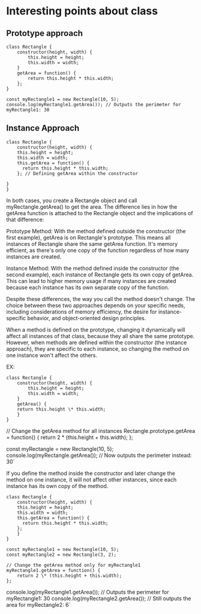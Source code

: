 # Interesting points about class

## Prototype approach

```
class Rectangle {
    constructor(height, width) {
        this.height = height;
        this.width = width;
    }
    getArea = function() {
        return this.height * this.width;
    };
}

const myRectangle1 = new Rectangle(10, 5);
console.log(myRectangle1.getArea()); // Outputs the perimeter for myRectangle1: 30

```

## Instance Approach

```
class Rectangle {
    constructor(height, width) {
    this.height = height;
    this.width = width;
    this.getArea = function() {
      return this.height * this.width;
    }; // Defining getArea within the constructor

}
}

```

In both cases, you create a Rectangle object and call myRectangle.getArea() to get the area. The difference lies in how the getArea function is attached to the Rectangle object and the implications of that difference:

Prototype Method: With the method defined outside the constructor (the first example), getArea is on Rectangle's prototype. This means all instances of Rectangle share the same getArea function. It's memory efficient, as there's only one copy of the function regardless of how many instances are created.

Instance Method: With the method defined inside the constructor (the second example), each instance of Rectangle gets its own copy of getArea. This can lead to higher memory usage if many instances are created because each instance has its own separate copy of the function.

Despite these differences, the way you call the method doesn't change. The choice between these two approaches depends on your specific needs, including considerations of memory efficiency, the desire for instance-specific behavior, and object-oriented design principles.

When a method is defined on the prototype, changing it dynamically will affect all instances of that class, because they all share the same prototype. However, when methods are defined within the constructor (the instance approach), they are specific to each instance, so changing the method on one instance won't affect the others.

EX:

```
class Rectangle {
    constructor(height, width) {
        this.height = height;
        this.width = width;
    }
    getArea() {
    return this.height \* this.width;
    }
}

```

// Change the getArea method for all instances
Rectangle.prototype.getArea = function() {
return 2 \* (this.height + this.width);
};

const myRectangle = new Rectangle(10, 5);
console.log(myRectangle.getArea()); // Now outputs the perimeter instead: 30`

If you define the method inside the constructor and later change the method on one instance, it will not affect other instances, since each instance has its own copy of the method.

```
class Rectangle {
    constructor(height, width) {
    this.height = height;
    this.width = width;
    this.getArea = function() {
      return this.height * this.width;
    };
    }
}

```

```
const myRectangle1 = new Rectangle(10, 5);
const myRectangle2 = new Rectangle(3, 2);

// Change the getArea method only for myRectangle1
myRectangle1.getArea = function() {
    return 2 \* (this.height + this.width);
};

```

console.log(myRectangle1.getArea()); // Outputs the perimeter for myRectangle1: 30
console.log(myRectangle2.getArea()); // Still outputs the area for myRectangle2: 6`
